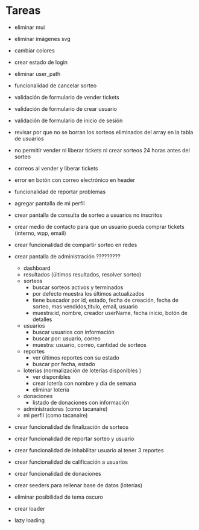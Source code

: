 # Tareas

- eliminar mui
- eliminar imágenes svg
- cambiar colores
- crear estado de login
- eliminar user_path
- funcionalidad de cancelar sorteo
- validación de formulario de vender tickets
- validación de formulario de crear usuario
- validación de formulario de inicio de sesión
- revisar por que no se borran los sorteos eliminados del array en la tabla de usuarios
- no permitir vender ni liberar tickets ni crear sorteos 24 horas antes del sorteo
- correos al vender y liberar tickets
- error en botón con correo electrónico en header
- funcionalidad de reportar problemas
- agregar pantalla de mi perfil
- crear pantalla de consulta de sorteo a usuarios no inscritos
- crear medio de contacto para que un usuario pueda comprar tickets (interno, wpp, email)
- crear funcionalidad de compartir sorteo en redes

- crear pantalla de administración ?????????

  - dashboard
  - resultados (últimos resultados, resolver sorteo)
  - sorteos
    - buscar sorteos activos y terminados
    - por defecto muestra los últimos actualizados
    - tiene buscador por id, estado, fecha de creación, fecha de sorteo, mas vendidos,titulo, email, usuario
    - muestra:id, nombre, creador userName, fecha inicio, botón de detalles
  - usuarios
    - buscar usuarios con información
    - buscar por: usuario, correo
    - muestra: usuario, correo, cantidad de sorteos
  - reportes
    - ver últimos reportes con su estado
    - buscar por fecha, estado
  - loterías (normalización de loterías disponibles )
    - ver disponibles
    - crear lotería con nombre y dia de semana
    - eliminar lotería
  - donaciones
    - listado de donaciones con información
  - administradores (como tacanaire)
  - mi perfil (como tacanaire)

- crear funcionalidad de finalización de sorteos
- crear funcionalidad de reportar sorteo y usuario
- crear funcionalidad de inhabilitar usuario al tener 3 reportes
- crear funcionalidad de calificación a usuarios
- crear funcionalidad de donaciones
- crear seeders para rellenar base de datos (loterías)
- eliminar posibilidad de tema oscuro
- crear loader
- lazy loading
